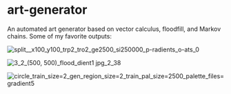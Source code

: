 # art-generator
An automated art generator based on vector calculus, floodfill, and Markov chains. Some of my favorite outputs:

![split__x100_y100_trp2_tro2_ge2500_si250000_p-radients_o-ats_0](https://github.com/bplaut/art-generator/assets/7914058/1ef95913-322e-4f35-b1e5-82843ee45789)

![3_2_(500, 500)_flood_dient1 jpg_2_38](https://github.com/bplaut/art-generator/assets/7914058/b5762abe-e180-43cf-87e7-10572e6d6b69)

![circle_train_size=2_gen_region_size=2_train_pal_size=2500_palette_files=gradient5](https://github.com/bplaut/art-generator/assets/7914058/a2a3d4df-9914-40a7-b307-366cf0b749d4)


